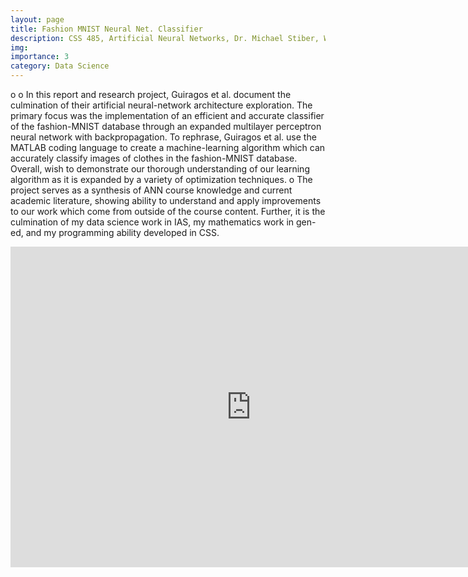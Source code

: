 ```yaml
---
layout: page
title: Fashion MNIST Neural Net. Classifier
description: CSS 485, Artificial Neural Networks, Dr. Michael Stiber, Winter 2021. 
img:
importance: 3
category: Data Science
---
```


o	o	In this report and research project, Guiragos et al. document the culmination of their artificial neural-network architecture exploration. The primary focus was the implementation of an efficient and accurate classifier of the fashion-MNIST database through an expanded multilayer perceptron neural network with backpropagation. To rephrase, Guiragos et al. use the MATLAB coding language to create a machine-learning algorithm which can accurately classify images of clothes in the fashion-MNIST database. Overall, wish to demonstrate our thorough understanding of our learning algorithm as it is expanded by a variety of optimization techniques. 
o The project serves as a synthesis of ANN course knowledge and current academic literature, showing ability to understand and apply improvements to our work which come from outside of the course content. Further, it is the culmination of my data science work in IAS, my mathematics work in gen-ed, and my programming ability developed in CSS.


<iframe src="https://onedrive.live.com/embed?cid=A3620380E3656156&amp;resid=A3620380E3656156%211922&amp;authkey=APXVRVk8k3qRUU4&amp;em=2" width="770px" height="513px" frameborder="0">This is an embedded <a target="_blank" href="https://office.com">Microsoft Office</a> document, powered by <a target="_blank" href="https://office.com/webapps">Office</a>.</iframe>